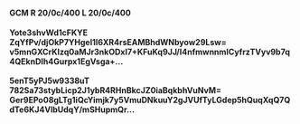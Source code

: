 #### GCM R 20/0c/400 L 20/0c/400
**Yote3shvWd1cFKYE**<br/>**ZqYfPv/djOkP7YHgel1I6XR4rsEAMBhdWNbyow29Lsw=**<br/>**v5mnGXCrKIzq0aMJr3nkODxI7+KFuKq9JJ/I4nfmwnnmICyfrzTVyv9b7q4QEknDIh4Gurpx1EgVsga+...**<br/><br/>
**5enT5yPJ5w9338uT**<br/>**782Sa73stybLicp2J1ybR4RHnBkcJZ0iaBqkbhVuNvM=**<br/>**Ger9EPo08gLTg1iQcYimjk7y5VmuDNkuuY2gJVUfTyLGdep5hQuqXqQ7QdTe6KJ4VlbUdqY/mSHupmQr...**